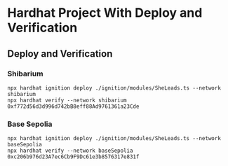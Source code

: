 # Hardhat Project With Deploy and Verification

## Deploy and Verification

### Shibarium

```shell
npx hardhat ignition deploy ./ignition/modules/SheLeads.ts --network shibarium
npx hardhat verify --network shibarium 0xf772d56d3d996d742bB8eff88Ad9761361a23Cde
```

### Base Sepolia

```shell
npx hardhat ignition deploy ./ignition/modules/SheLeads.ts --network baseSepolia
npx hardhat verify --network baseSepolia 0xc206b976d23A7ec6Cb9F9Dc61e3b8576317e831f
```
